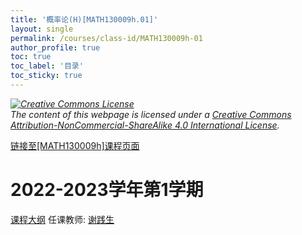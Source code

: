 ```yaml
---
title: '概率论(H)[MATH130009h.01]'
layout: single
permalink: /courses/class-id/MATH130009h-01
author_profile: true
toc: true
toc_label: '目录'
toc_sticky: true
---
```



<div class='notice--warning'>
	<p><i><a rel='license' href='http://creativecommons.org/licenses/by-nc-sa/4.0/'><img alt='Creative Commons License' style='border-width:0' src='https://i.creativecommons.org/l/by-nc-sa/4.0/88x31.png' /></a><br /> The content of this webpage is licensed under a <a rel='license' href='http://creativecommons.org/licenses/by-nc-sa/4.0/'>Creative Commons Attribution-NonCommercial-ShareAlike 4.0 International License</a>.</i></p>
</div>

<a href='https://fdu-math.github.io/courses/MATH130009h'>链接至[MATH130009h]课程页面</a>

# 2022-2023学年第1学期
<a href='https://fdu-math.github.io/courses/syllabus/MATH130009h.01-2022-2023-1 (Encrypted).pdf'>课程大纲</a>
任课教师: <a href='https://fdu-math.github.io/teachers/谢践生'>谢践生</a>
